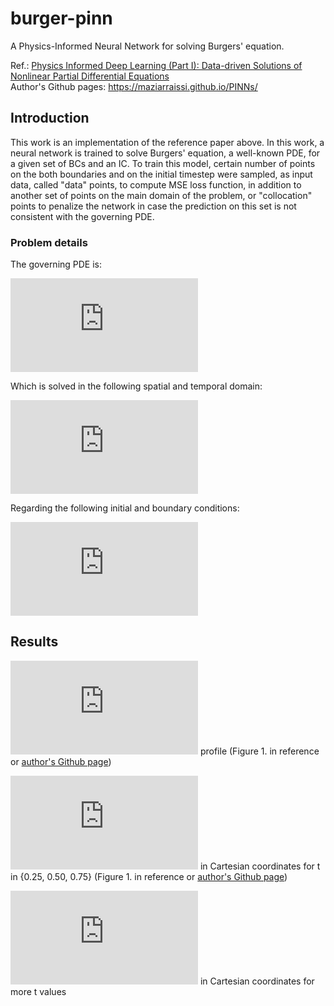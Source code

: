 # burger-pinn
A Physics-Informed Neural Network for solving Burgers' equation.

Ref.: [Physics Informed Deep Learning (Part I): Data-driven Solutions of Nonlinear Partial Differential Equations](https://arxiv.org/abs/1711.10561)  
Author's Github pages: https://maziarraissi.github.io/PINNs/

## Introduction
This work is an implementation of the reference paper above. In this work, a neural network is trained to solve Burgers' equation, a well-known PDE, for a given set of BCs and an IC. To train this model, certain number of points on the both boundaries and on the initial timestep were sampled, as input data, called "data" points, to compute MSE loss function, in addition to another set of points on the main domain of the problem, or "collocation" points to penalize the network in case the prediction on this set is not consistent with the governing PDE.

### Problem details
The governing PDE is:

![Burgers' equation](https://latex.codecogs.com/svg.latex?%5Cdpi%7B120%7D%20%5Clarge%20%5C%5C%20%5Cfrac%7B%5Cpartial%20u%7D%7B%5Cpartial%20t%7D%20&plus;%20u%5Cfrac%7B%5Cpartial%20u%7D%7B%5Cpartial%20x%7D%20-%20%28%5Cfrac%7B0.01%7D%7B%5Cpi%7D%29%5Cfrac%7B%5Cpartial%5E2%20u%7D%7B%5Cpartial%20t%5E2%7D%20%3D%200)

Which is solved in the following spatial and temporal domain:

![0<=t<=1 -1<=x<=+1](https://latex.codecogs.com/svg.latex?%5Cdpi%7B120%7D%20%5Clarge%20%5C%5C%200%5Cleq%7Bt%7D%5Cleq%7B1%7D%20%5C%20%2C%20%5C%20-1%5Cleq%7Bx%7D%5Cleq%7B&plus;1%7D)

Regarding the following initial and boundary conditions:

![ICBC](https://latex.codecogs.com/svg.latex?%5Cdpi%7B120%7D%20%5Clarge%20%5C%5Cu%280%2Cx%29%20%3D%20-sin%28%5Cpi%7Bx%7D%29%20%5C%5Cu%28t%2C&plus;1%29%3D0%5C%5C%20u%28t%2C-1%29%3D0)

## Results
![u(t, x)](https://latex.codecogs.com/svg.latex?%5Cinline%20u%28t%2C%20x%29) profile (Figure 1. in reference or [author's Github page](https://maziarraissi.github.io/assets/img/Burgers_CT_inference.png))

![u(t, x)](https://latex.codecogs.com/svg.latex?%5Cinline%20u%28t%2C%20x%29) in Cartesian coordinates for t in {0.25, 0.50, 0.75} (Figure 1. in reference or [author's Github page](https://maziarraissi.github.io/assets/img/Burgers_CT_inference.png))

![u(t, x)](https://latex.codecogs.com/svg.latex?%5Cinline%20u%28t%2C%20x%29) in Cartesian coordinates for more t values
